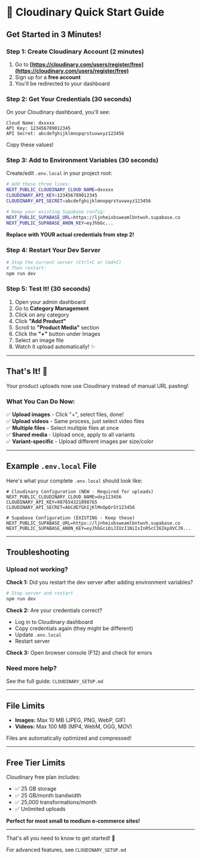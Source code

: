 # 🚀 Cloudinary Quick Start Guide

## Get Started in 3 Minutes!

### Step 1: Create Cloudinary Account (2 minutes)

1. Go to **[https://cloudinary.com/users/register/free](https://cloudinary.com/users/register/free)**
2. Sign up for a **free account**
3. You'll be redirected to your dashboard

### Step 2: Get Your Credentials (30 seconds)

On your Cloudinary dashboard, you'll see:

```
Cloud Name: dxxxxx
API Key: 123456789012345
API Secret: abcdefghijklmnopqrstuvwxyz123456
```

Copy these values!

### Step 3: Add to Environment Variables (30 seconds)

Create/edit `.env.local` in your project root:

```bash
# Add these three lines:
NEXT_PUBLIC_CLOUDINARY_CLOUD_NAME=dxxxxx
CLOUDINARY_API_KEY=123456789012345
CLOUDINARY_API_SECRET=abcdefghijklmnopqrstuvwxyz123456

# Keep your existing Supabase config:
NEXT_PUBLIC_SUPABASE_URL=https://ljnheixbsweamlbntwvh.supabase.co
NEXT_PUBLIC_SUPABASE_ANON_KEY=eyJhbGc...
```

**Replace with YOUR actual credentials from step 2!**

### Step 4: Restart Your Dev Server

```bash
# Stop the current server (Ctrl+C or Cmd+C)
# Then restart:
npm run dev
```

### Step 5: Test It! (30 seconds)

1. Open your admin dashboard
2. Go to **Category Management**
3. Click on any category
4. Click **"Add Product"**
5. Scroll to **"Product Media"** section
6. Click the **"+"** button under Images
7. Select an image file
8. Watch it upload automatically! ✨

---

## That's It! 🎉

Your product uploads now use Cloudinary instead of manual URL pasting!

### What You Can Do Now:

✅ **Upload images** - Click "+", select files, done!  
✅ **Upload videos** - Same process, just select video files  
✅ **Multiple files** - Select multiple files at once  
✅ **Shared media** - Upload once, apply to all variants  
✅ **Variant-specific** - Upload different images per size/color  

---

## Example `.env.local` File

Here's what your complete `.env.local` should look like:

```env
# Cloudinary Configuration (NEW - Required for uploads)
NEXT_PUBLIC_CLOUDINARY_CLOUD_NAME=dxy123456
CLOUDINARY_API_KEY=987654321098765
CLOUDINARY_API_SECRET=AbCdEfGhIjKlMnOpQrSt123456

# Supabase Configuration (EXISTING - Keep these)
NEXT_PUBLIC_SUPABASE_URL=https://ljnheixbsweamlbntwvh.supabase.co
NEXT_PUBLIC_SUPABASE_ANON_KEY=eyJhbGciOiJIUzI1NiIsInR5cCI6IkpXVCJ9...
```

---

## Troubleshooting

### Upload not working?

**Check 1:** Did you restart the dev server after adding environment variables?
```bash
# Stop server and restart
npm run dev
```

**Check 2:** Are your credentials correct?
- Log in to Cloudinary dashboard
- Copy credentials again (they might be different)
- Update `.env.local`
- Restart server

**Check 3:** Open browser console (F12) and check for errors

### Need more help?

See the full guide: `CLOUDINARY_SETUP.md`

---

## File Limits

- **Images:** Max 10 MB (JPEG, PNG, WebP, GIF)
- **Videos:** Max 100 MB (MP4, WebM, OGG, MOV)

Files are automatically optimized and compressed!

---

## Free Tier Limits

Cloudinary free plan includes:

- ✅ 25 GB storage
- ✅ 25 GB/month bandwidth
- ✅ 25,000 transformations/month
- ✅ Unlimited uploads

**Perfect for most small to medium e-commerce sites!**

---

That's all you need to know to get started! 🚀

For advanced features, see `CLOUDINARY_SETUP.md`

